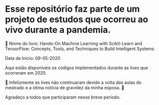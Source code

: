 # Esse repositório faz parte de um projeto de estudos que ocorreu ao vivo durante a pandemia.

📕 Nome do livro: Hands-On Machine Learning with Scikit-Learn and TensorFlow: Concepts, Tools, and Techniques to Build Intelligent Systems

Data de Início: 09-05-2020

Aqui estão disponíveis os códigos implementados durante as lives que ocorreram em 2020.

🛑 Infelizmente as lives não continuaram devido a volta das aulas do mestrado e a ótima notícia de gravidez da minha esposa. 🎈

Agradeço a todos que participaram nesse breve período.
